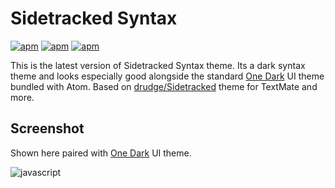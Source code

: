 # Sidetracked Syntax

[![apm](https://img.shields.io/apm/dm/atom-sidetracked-syntax.svg?style=flat-square)](https://atom.io/themes/atom-sidetracked-syntax) [![apm](https://img.shields.io/apm/v/atom-sidetracked-syntax.svg?style=flat-square)](https://atom.io/themes/atom-sidetracked-syntax) [![apm](https://img.shields.io/apm/l/atom-sidetracked-syntax.svg?style=flat-square)](https://atom.io/themes/atom-sidetracked-syntax)

This is the latest version of Sidetracked Syntax theme. Its a dark syntax theme and looks especially good alongside the standard [One Dark](https://atom.io/themes/atom-dark-ui) UI theme bundled with Atom. Based on [drudge/Sidetracked](https://github.com/drudge/Sidetracked) theme for TextMate and more.

## Screenshot

Shown here paired with [One Dark](https://atom.io/themes/atom-dark-ui) UI theme.

![javascript](https://raw.githubusercontent.com/alexcorre/atom-sidetracked-syntax/master/img/js.png)

